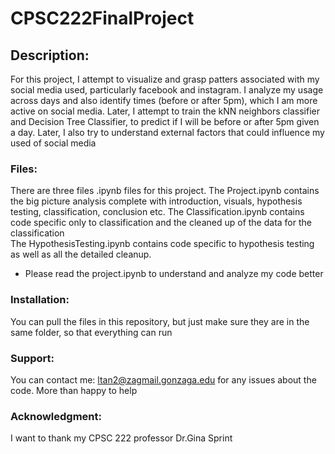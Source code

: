 # CPSC222FinalProject

## Description:
For this project, I attempt to visualize and grasp patters associated with my social media used, particularly facebook and instagram. I analyze my usage across days and also identify times (before or after 5pm), which I am more active on social media. Later, I attempt to train the kNN neighbors classifier and Decision Tree Classifier, to predict if I will be before or after 5pm given a day. Later, I also try to understand external factors that could influence my used of social media

### Files:
There are three files .ipynb files for this project. 
The Project.ipynb contains the big picture analysis complete with introduction, visuals, hypothesis testing, classification, conclusion etc. 
The Classification.ipynb contains code specific only to classification and the cleaned up of the data for the classification  
The HypothesisTesting.ipynb contains code specific to hypothesis testing as well as all the detailed cleanup.
* Please read the project.ipynb to understand and analyze my code better

### Installation:
You can pull the files in this repository, but just make sure they are in the same folder, so that everything can run

### Support:  
You can contact me: ltan2@zagmail.gonzaga.edu for any issues about the code. More than happy to help

### Acknowledgment:
I want to thank my CPSC 222 professor Dr.Gina Sprint
